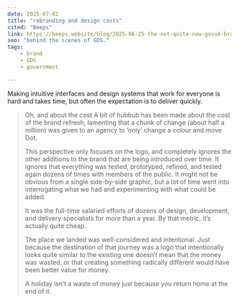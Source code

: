 ```yaml
---
date: 2025-07-02
title: "rebranding and design costs"
cited: "Beeps"
link: https://beeps.website/blog/2025-06-25-the-not-quite-new-govuk-brand/
seo: "behind the scenes of GDS."
tags:
    - brand
    - GDS
    - government

---
```


Making intuitive interfaces and design systems that work for everyone is hard and takes time, but often the expectation is to deliver quickly.

> Oh, and about the cost
> A bit of hubbub has been made about the cost of the brand refresh, lamenting that a chunk of change (about half a million) was given to an agency to ‘only’ change a colour and move Dot.
>
> This perspective only focuses on the logo, and completely ignores the other additions to the brand that are being introduced over time. It ignores that everything was tested, prototyped, refined, and tested again dozens of times with members of the public. It might not be obvious from a single side-by-side graphic, but a lot of time went into interrogating what we had and experimenting with what could be added.
>
> It was the full-time salaried efforts of dozens of design, development, and delivery specialists for more than a year. By that metric, it’s actually quite cheap.
>
> The place we landed was well-considered and intentional. Just because the destination of that journey was a logo that intentionally looks quite similar to the existing one doesn’t mean that the money was wasted, or that creating something radically different would have been better value for money.
>
> A holiday isn’t a waste of money just because you return home at the end of it.
